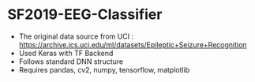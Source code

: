 # SF2019-EEG-Classifier

- The original data source from UCI : https://archive.ics.uci.edu/ml/datasets/Epileptic+Seizure+Recognition
- Used Keras with TF Backend
- Follows standard DNN structure
- Requires pandas, cv2, numpy, tensorflow, matplotlib
